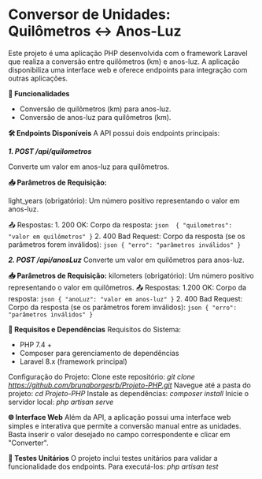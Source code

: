 # Conversor de Unidades: Quilômetros ↔ Anos-Luz
Este projeto é uma aplicação PHP desenvolvida com o framework Laravel que realiza a conversão entre quilômetros (km) e anos-luz. A aplicação disponibiliza uma interface web e oferece endpoints para integração com outras aplicações.

**🚀 Funcionalidades**
- Conversão de quilômetros (km) para anos-luz.
- Conversão de anos-luz para quilômetros (km).

**🛠️ Endpoints Disponíveis**
A API possui dois endpoints principais:

**_1. POST /api/quilometros_**

  Converte um valor em anos-luz para quilômetros.

**📥 Parâmetros de Requisição:**

light_years (obrigatório): Um número positivo representando o valor em anos-luz.

📤 Respostas:
    1. 200 OK:
        Corpo da resposta:
            ```json 
            {
              "quilometros": "valor em quilômetros"
            }```
    2. 400 Bad Request:
        Corpo da resposta (se os parâmetros forem inválidos):
            ```json
            {
              "erro": "parâmetros inválidos"
            }```
            
**_2. POST /api/anosLuz_**
  Converte um valor em quilômetros para anos-luz.

**📥 Parâmetros de Requisição:**
kilometers (obrigatório): Um número positivo representando o valor em quilômetros.
📤 Respostas:
    1.200 OK:
        Corpo da resposta:
            ```json
            {
              "anoLuz": "valor em anos-luz"
            }```
    2. 400 Bad Request:
        Corpo da resposta (se os parâmetros forem inválidos):
            ```json
            {
              "erro": "parâmetros inválidos"
            }```

**🔧 Requisitos e Dependências**
Requisitos do Sistema:
- PHP 7.4 +
- Composer para gerenciamento de dependências
- Laravel 8.x (framework principal)
  
Configuração do Projeto:
Clone este repositório:
    _git clone https://github.com/brunaborgesrb/Projeto-PHP.git_
Navegue até a pasta do projeto:
    _cd Projeto-PHP_
Instale as dependências:
    _composer install_
Inicie o servidor local:
    _php artisan serve_

**🌐 Interface Web**
Além da API, a aplicação possui uma interface web simples e interativa que permite a conversão manual entre as unidades. Basta inserir o valor desejado no campo correspondente e clicar em "Converter".

**🧪 Testes Unitários**
O projeto inclui testes unitários para validar a funcionalidade dos endpoints. Para executá-los:
    _php artisan test_
